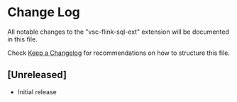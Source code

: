 # Change Log

All notable changes to the "vsc-flink-sql-ext" extension will be documented in this file.

Check [Keep a Changelog](http://keepachangelog.com/) for recommendations on how to structure this file.

## [Unreleased]

- Initial release